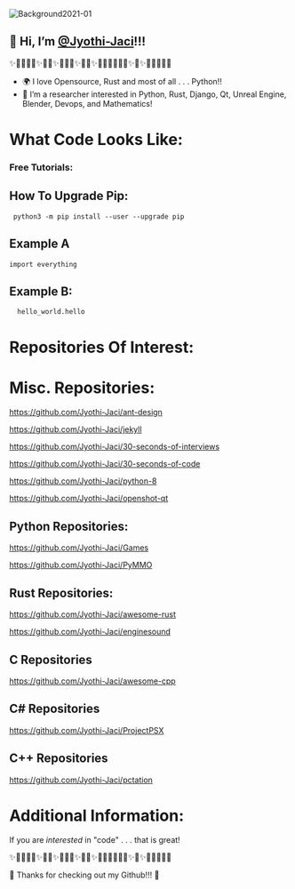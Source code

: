    ![Background2021-01](https://user-images.githubusercontent.com/87783981/127431233-2fc765ab-81e2-4fa7-a6ac-e5d73e79f0f8.png)
## 👋 Hi, I’m [@Jyothi-Jaci](https://github.com/Jyothi-Jaci)!!!
✨🎉🎊🎇🎆✨🎊🎉✨🎇🎆🎇✨🎉🎈✨🎉🎊🎆🧨🎊🎉✨🎇✨🎆🎇🎊🎉🎈
- 🌍 I love Opensource, Rust and most of all . . . Python!!
- 👀 I’m a researcher interested in Python, Rust, Django, Qt, Unreal Engine, Blender, Devops, and Mathematics!
 
# What Code Looks Like:

### Free Tutorials:

## How To Upgrade Pip:

     python3 -m pip install --user --upgrade pip 

## Example A

    import everything
    
## Example B:

      hello_world.hello
      
# Repositories Of Interest:

# Misc. Repositories:

   https://github.com/Jyothi-Jaci/ant-design
   
   https://github.com/Jyothi-Jaci/jekyll
   
   https://github.com/Jyothi-Jaci/30-seconds-of-interviews
   
   https://github.com/Jyothi-Jaci/30-seconds-of-code
   
   https://github.com/Jyothi-Jaci/python-8
   
   https://github.com/Jyothi-Jaci/openshot-qt
   

## Python Repositories:

   https://github.com/Jyothi-Jaci/Games
   
   https://github.com/Jyothi-Jaci/PyMMO
   
## Rust Repositories:

   https://github.com/Jyothi-Jaci/awesome-rust
   
   https://github.com/Jyothi-Jaci/enginesound
   
## C Repositories

   https://github.com/Jyothi-Jaci/awesome-cpp

## C# Repositories

   https://github.com/Jyothi-Jaci/ProjectPSX

## C++ Repositories

   https://github.com/Jyothi-Jaci/pctation
   
# Additional Information:

   If you are _interested_ in "code" . . . that is great!
   
✨🎉🎊🎇🎆✨🎊🎉✨🎇🎆🎇✨🎉🎈✨🎉🎊🎆🧨🎊🎉✨🎇✨🎆🎇🎊🎉🎈
 
🌌 Thanks for checking out my Github!!! 🌌
##

<!---
**Update Readme.md 1.1.1**

More Links & Resources:

--->

